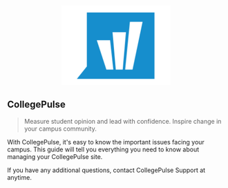 <div style='text-align: center;'>
  <img src='img/logo.png' height="50%" width="50%"/>
</div>

## CollegePulse

> Measure student opinion and lead with confidence. Inspire change in your campus community.

With CollegePulse, it's easy to know the important issues facing your campus. This guide will tell you everything you need to know about managing your CollegePulse site.

If you have any additional questions, contact CollegePulse Support at anytime.
